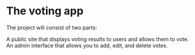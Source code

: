 **The voting app**
=====================

The project will consist of two parts:

A public site that displays voting results to users and allows them to vote.
An admin interface that allows you to add, edit, and delete votes.
